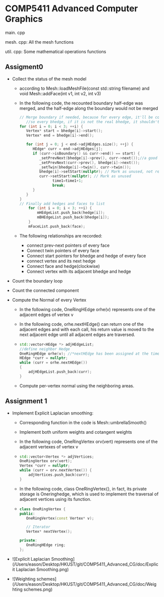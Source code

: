 # COMP5411 Advanced Computer Graphics

main. cpp 

mesh. cpp: All the mesh functions

util. cpp: Some mathematical operations functions

## Assigment0

* Collect the status of the mesh model

  * according to Mesh::loadMeshFile(const std::string filename) and void Mesh::addFace(int v1, int v2, int v3)

  * In the following code, the recounted boundary half-edge was merged, and the half-edge along the boundary would not be merged

    ```c++
    // Merge boundary if needed, because for every edge, it'll be counted forth because it has two face and each count twice
       //so every bhedge, if it is not the real bhedge, it shouldn't be couted
    for (int i = 0; i < 3; ++i) {
       Vertex* start = bhedge[i]->start();
       Vertex* end = bhedge[i]->end();
    
       for (int j = 0; j < end->adjHEdges.size(); ++j) {
          HEdge* curr = end->adjHEdges[j];
          if (curr->isBoundary() && curr->end() == start) {
             _setPrevNext(bhedge[i]->prev(), curr->next());//a good merge of the unreal bhedge, make the real bhedge connect naturally
             _setPrevNext(curr->prev(), bhedge[i]->next());
             _setTwin(bhedge[i]->twin(), curr->twin());
             bhedge[i]->setStart(nullptr); // Mark as unused, not real bhedge
             curr->setStart(nullptr); // Mark as unused
                   time1=time1+1;
                   break;
          }
       }
    }
    // Finally add hedges and faces to list
    	for (int i = 0; i < 3; ++i) {
    		mHEdgeList.push_back(hedge[i]);
    		mBHEdgeList.push_back(bhedge[i]);
    	}
    	mFaceList.push_back(face);
    ```

  * The following relationships are recorded:

    * connect prev-next pointers of every face
    * Connect twin pointers of every face
    * Connect start pointers for bhedge and hedge of every face
    * connect vertex and its next hedge
    * Connect face and hedge(clockwise)
    * Connect vertex with its adjacent bhedge and hedge

* Count the boundary loop 

* Count the connected component

* Compute the Normal of every Vertex

  * In the following code, OneRingHEdge orhe(v) represents one of the adjacent edges  of vertex v 

  * In the following code, orhe.nextHEdge() can return one of the adjacent edges and with each call, his return value is moved to the next adjacent edge until all adjacent edges are traversed.

  * ```c++
    std::vector<HEdge *> adjHEdgeList;
    //define neighbor Hedge
    OneRingHEdge orhe(v); //*nextHEdge has been assigned at the time of declaration
    HEdge *curr = nullptr;
    while (curr = orhe.nextHEdge())
    {
        adjHEdgeList.push_back(curr);
    }
    ```

  * Compute per-vertex normal using the neighboring areas.

## Assignment 1

* Implement Explicit Laplacian smoothing:

  * Corresponding function in the code is Mesh::umbrellaSmooth()

  * Implement both uniform weights and cotangent weights

  * In the following code, OneRingVertex orv(vert) represents one of the adjacent vertexes of vertex v

  * ```c++
    std::vector<Vertex *> adjVertices;
    OneRingVertex orv(vert);
    Vertex *curr = nullptr;
    while (curr = orv.nextVertex()) {
        adjVertices.push_back(curr);
    }
    ```

  * In the following code, class OneRingVertex{}, in fact, its private storage is Oneringhedge, which is used to implement the traversal of adjacent vertices using its function.

  * ```c++
    class OneRingVertex {
    public:
       OneRingVertex(const Vertex* v);
    
       // Iterator
       Vertex* nextVertex();
    
    private:
       OneRingHEdge ring;
    };
    ```

* ![Explicit Laplacian Smoothing](/Users/eason/Desktop/HKUST/git/COMP5411_Advanced_CG/doc/Explicit Laplacian Smoothing.png)
* ![Weighting schemes](/Users/eason/Desktop/HKUST/git/COMP5411_Advanced_CG/doc/Weighting schemes.png)